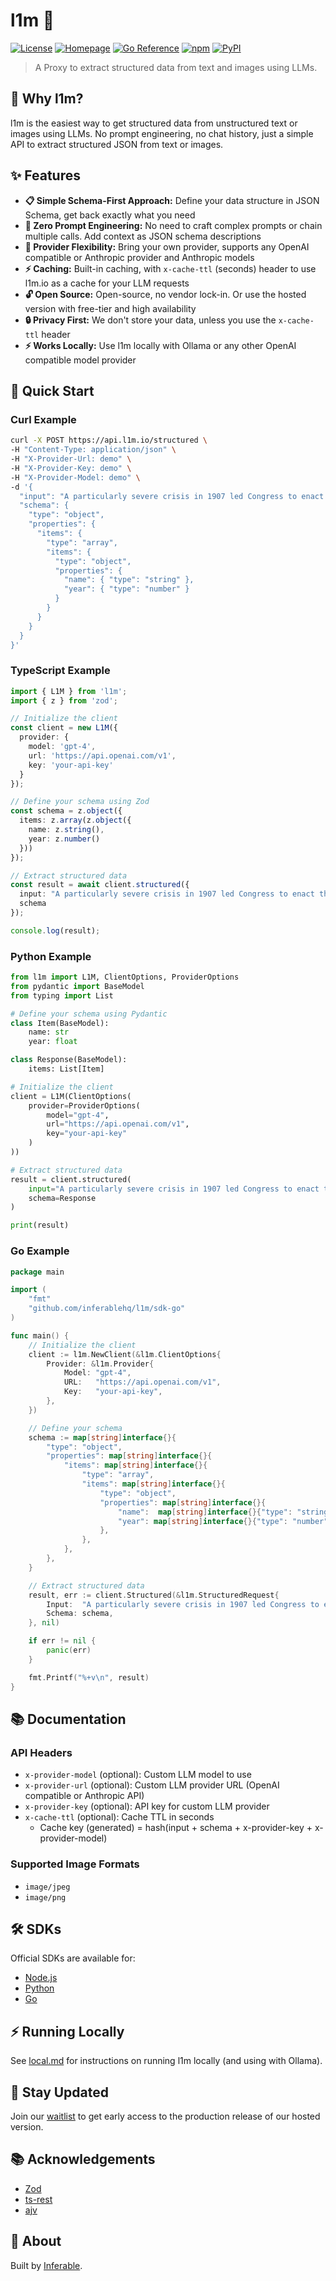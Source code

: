 # l1m 🚀

[![License](https://img.shields.io/badge/license-MIT-green.svg)](LICENSE)
[![Homepage](https://img.shields.io/badge/homepage-l1m.io-blue)](https://l1m.io)
[![Go Reference](https://pkg.go.dev/badge/github.com/inferablehq/l1m/sdk-go.svg)](https://pkg.go.dev/github.com/inferablehq/l1m/sdk-go)
[![npm](https://img.shields.io/npm/v/l1m)](https://www.npmjs.com/package/l1m)
[![PyPI](https://img.shields.io/pypi/v/l1m-dot-io)](https://pypi.org/project/l1m-dot-io/)

> A Proxy to extract structured data from text and images using LLMs.

## 🌟 Why l1m?

l1m is the easiest way to get structured data from unstructured text or images using LLMs. No prompt engineering, no chat history, just a simple API to extract structured JSON from text or images.

## ✨ Features

- **📋 Simple Schema-First Approach:** Define your data structure in JSON Schema, get back exactly what you need
- **🎯 Zero Prompt Engineering:** No need to craft complex prompts or chain multiple calls. Add context as JSON schema descriptions
- **🔄 Provider Flexibility:** Bring your own provider, supports any OpenAI compatible or Anthropic provider and Anthropic models
- **⚡ Caching:** Built-in caching, with `x-cache-ttl` (seconds) header to use l1m.io as a cache for your LLM requests
- **🔓 Open Source:** Open-source, no vendor lock-in. Or use the hosted version with free-tier and high availability
- **🔒 Privacy First:** We don't store your data, unless you use the `x-cache-ttl` header
- **⚡️ Works Locally:** Use l1m locally with Ollama or any other OpenAI compatible model provider

## 🚀 Quick Start

### Curl Example

```bash
curl -X POST https://api.l1m.io/structured \
-H "Content-Type: application/json" \
-H "X-Provider-Url: demo" \
-H "X-Provider-Key: demo" \
-H "X-Provider-Model: demo" \
-d '{
  "input": "A particularly severe crisis in 1907 led Congress to enact the Federal Reserve Act in 1913",
  "schema": {
    "type": "object",
    "properties": {
      "items": {
        "type": "array",
        "items": {
          "type": "object",
          "properties": {
            "name": { "type": "string" },
            "year": { "type": "number" }
          }
        }
      }
    }
  }
}'
```

### TypeScript Example

```typescript
import { L1M } from 'l1m';
import { z } from 'zod';

// Initialize the client
const client = new L1M({
  provider: {
    model: 'gpt-4',
    url: 'https://api.openai.com/v1',
    key: 'your-api-key'
  }
});

// Define your schema using Zod
const schema = z.object({
  items: z.array(z.object({
    name: z.string(),
    year: z.number()
  }))
});

// Extract structured data
const result = await client.structured({
  input: "A particularly severe crisis in 1907 led Congress to enact the Federal Reserve Act in 1913",
  schema
});

console.log(result);
```

### Python Example

```python
from l1m import L1M, ClientOptions, ProviderOptions
from pydantic import BaseModel
from typing import List

# Define your schema using Pydantic
class Item(BaseModel):
    name: str
    year: float

class Response(BaseModel):
    items: List[Item]

# Initialize the client
client = L1M(ClientOptions(
    provider=ProviderOptions(
        model="gpt-4",
        url="https://api.openai.com/v1",
        key="your-api-key"
    )
))

# Extract structured data
result = client.structured(
    input="A particularly severe crisis in 1907 led Congress to enact the Federal Reserve Act in 1913",
    schema=Response
)

print(result)
```

### Go Example

```go
package main

import (
    "fmt"
    "github.com/inferablehq/l1m/sdk-go"
)

func main() {
    // Initialize the client
    client := l1m.NewClient(&l1m.ClientOptions{
        Provider: &l1m.Provider{
            Model: "gpt-4",
            URL:   "https://api.openai.com/v1",
            Key:   "your-api-key",
        },
    })

    // Define your schema
    schema := map[string]interface{}{
        "type": "object",
        "properties": map[string]interface{}{
            "items": map[string]interface{}{
                "type": "array",
                "items": map[string]interface{}{
                    "type": "object",
                    "properties": map[string]interface{}{
                        "name":  map[string]interface{}{"type": "string"},
                        "year": map[string]interface{}{"type": "number"},
                    },
                },
            },
        },
    }

    // Extract structured data
    result, err := client.Structured(&l1m.StructuredRequest{
        Input:  "A particularly severe crisis in 1907 led Congress to enact the Federal Reserve Act in 1913",
        Schema: schema,
    }, nil)

    if err != nil {
        panic(err)
    }

    fmt.Printf("%+v\n", result)
}
```

## 📚 Documentation

### API Headers

- `x-provider-model` (optional): Custom LLM model to use
- `x-provider-url` (optional): Custom LLM provider URL (OpenAI compatible or Anthropic API)
- `x-provider-key` (optional): API key for custom LLM provider
- `x-cache-ttl` (optional): Cache TTL in seconds
  - Cache key (generated) = hash(input + schema + x-provider-key + x-provider-model)

### Supported Image Formats

- `image/jpeg`
- `image/png`

## 🛠️ SDKs

Official SDKs are available for:

- [Node.js](https://github.com/inferablehq/l1m/tree/main/sdk-node)
- [Python](https://github.com/inferablehq/l1m/tree/main/sdk-python)
- [Go](https://github.com/inferablehq/l1m/tree/main/sdk-go)

## ⚡️ Running Locally

See [local.md](local.md) for instructions on running l1m locally (and using with Ollama).

## 🔔 Stay Updated

Join our [waitlist](https://docs.google.com/forms/d/1R3AsXBlHjsxh3Mafz1ziji7IUDojlHeSRjpWHroBF-o/viewform) to get early access to the production release of our hosted version.

## 📚 Acknowledgements

- [Zod](https://github.com/colinhacks/zod)
- [ts-rest](https://github.com/ts-rest/ts-rest)
- [ajv](https://ajv.js.org/)

## 🏢 About

Built by [Inferable](https://github.com/inferablehq/inferable).